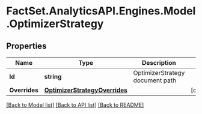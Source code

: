# FactSet.AnalyticsAPI.Engines.Model.OptimizerStrategy

## Properties

Name | Type | Description | Notes
------------ | ------------- | ------------- | -------------
**Id** | **string** | OptimizerStrategy document path | 
**Overrides** | [**OptimizerStrategyOverrides**](OptimizerStrategyOverrides.md) |  | [optional] 

[[Back to Model list]](../README.md#documentation-for-models) [[Back to API list]](../README.md#documentation-for-api-endpoints) [[Back to README]](../README.md)

